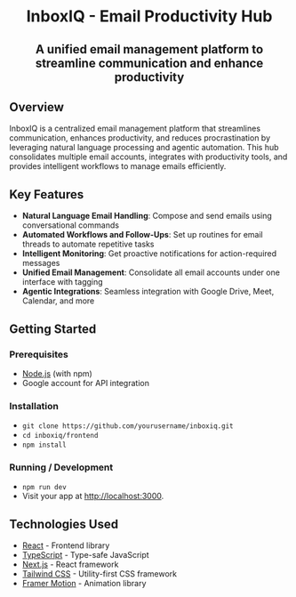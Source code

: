 <h1 align="center">
  InboxIQ - Email Productivity Hub
</h1>

<h2 align="center">
  A unified email management platform to streamline communication and enhance productivity
</h2>

## Overview

InboxIQ is a centralized email management platform that streamlines communication, enhances productivity, and reduces procrastination by leveraging natural language processing and agentic automation. This hub consolidates multiple email accounts, integrates with productivity tools, and provides intelligent workflows to manage emails efficiently.

## Key Features

- **Natural Language Email Handling**: Compose and send emails using conversational commands
- **Automated Workflows and Follow-Ups**: Set up routines for email threads to automate repetitive tasks
- **Intelligent Monitoring**: Get proactive notifications for action-required messages
- **Unified Email Management**: Consolidate all email accounts under one interface with tagging
- **Agentic Integrations**: Seamless integration with Google Drive, Meet, Calendar, and more

## Getting Started

### Prerequisites

* [Node.js](https://nodejs.org/) (with npm)
* Google account for API integration

### Installation

* `git clone https://github.com/yourusername/inboxiq.git`
* `cd inboxiq/frontend`
* `npm install`

### Running / Development

* `npm run dev`
* Visit your app at [http://localhost:3000](http://localhost:3000).

## Technologies Used

- [React](https://reactjs.org/) - Frontend library
- [TypeScript](https://www.typescriptlang.org/) - Type-safe JavaScript
- [Next.js](https://nextjs.org/) - React framework
- [Tailwind CSS](https://tailwindcss.com/) - Utility-first CSS framework
- [Framer Motion](https://www.framer.com/motion/) - Animation library